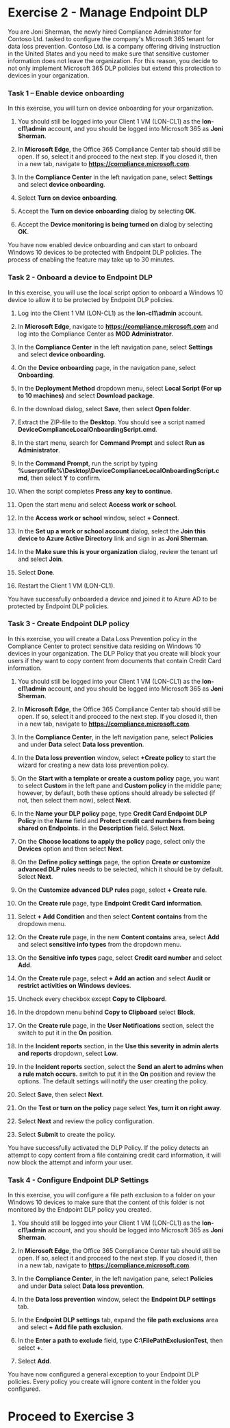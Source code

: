 # Exercise 2 - Manage Endpoint DLP

You are Joni Sherman, the newly hired Compliance Administrator for Contoso Ltd. tasked to configure the company's Microsoft 365 tenant for data loss prevention. Contoso Ltd. is a company offering driving instruction in the United States and you need to make sure that sensitive customer information does not leave the organization. For this reason, you decide to not only implement Microsoft 365 DLP policies but extend this protection to devices in your organization.

### Task 1 – Enable device onboarding

In this exercise, you will turn on device onboarding for your organization. 

1. You should still be logged into your Client 1 VM (LON-CL1) as the **lon-cl1\admin** account, and you should be logged into Microsoft 365 as **Joni Sherman**. 

2. In **Microsoft Edge**, the Office 365 Compliance Center tab should still be open. If so, select it and proceed to the next step. If you closed it, then in a new tab, navigate to **https://compliance.microsoft.com**.

3. In the **Compliance Center** in the left navigation pane, select **Settings** and select **device onboarding**.

4. Select **Turn on device onboarding**.

5. Accept the **Turn on device onboarding** dialog by selecting **OK**.

6. Accept the **Device monitoring is being turned on** dialog by selecting **OK**.

You have now enabled device onboarding and can start to onboard Windows 10 devices to be protected with Endpoint DLP policies. The process of enabling the feature may take up to 30 minutes.

### Task 2 - Onboard a device to Endpoint DLP

In this exercise, you will use the local script option to onboard a Windows 10 device to allow it to be protected by Endpoint DLP policies.

1. Log into the Client 1 VM (LON-CL1) as the **lon-cl1\admin** account.

2. In **Microsoft Edge**, navigate to **https://compliance.microsoft.com** and log into the Compliance Center as **MOD Administrator**.

3. In the **Compliance Center** in the left navigation pane, select **Settings** and select **device onboarding**.

4. On the **Device onboarding** page, in the navigation pane, select **Onboarding**.

5. In the **Deployment Method** dropdown menu, select **Local Script (For up to 10 machines)** and select **Download package**.

6. In the download dialog, select **Save**, then select **Open folder**.

7. Extract the ZIP-file to the **Desktop**. You should see a script named **DeviceComplianceLocalOnboardingScript.cmd**.

8. In the start menu, search for **Command Prompt** and select **Run as Administrator**.

9. In the **Command Prompt**, run the script by typing **%userprofile%\Desktop\DeviceComplianceLocalOnboardingScript.cmd**, then select **Y** to confirm.

10. When the script completes **Press any key to continue**.

7. Open the start menu and select **Access work or school**.

8. In the **Access work or school** window, select **+ Connect**.

9. In the **Set up a work or school account** dialog, select the **Join this device to Azure Active Directory** link and sign in as **Joni Sherman**.

10. In the **Make sure this is your organization** dialog, review the tenant url and select **Join**.

11. Select **Done**.

12. Restart the Client 1 VM (LON-CL1).

You have successfully onboarded a device and joined it to Azure AD to be protected by Endpoint DLP policies.

### Task 3 - Create Endpoint DLP policy

In this exercise, you will create a Data Loss Prevention policy in the Compliance Center to protect sensitive data residing on Windows 10 devices in your organization. The DLP Policy that you create will block your users if they want to copy content from documents that contain Credit Card information.

1. You should still be logged into your Client 1 VM (LON-CL1) as the **lon-cl1\admin** account, and you should be logged into Microsoft 365 as **Joni Sherman**. 

2. In **Microsoft Edge**, the Office 365 Compliance Center tab should still be open. If so, select it and proceed to the next step. If you closed it, then in a new tab, navigate to **https://compliance.microsoft.com**.

3. In the **Compliance Center**, in the left navigation pane, select **Policies** and under **Data** select **Data loss prevention**.

4. In the **Data loss prevention** window, select **+Create policy** to start the wizard for creating a new data loss prevention policy.

5. On the **Start with a template or create a custom policy** page, you want to select **Custom** in the left pane and **Custom policy** in the middle pane; however, by default, both these options should already be selected (if not, then select them now), select **Next**.

6. In the **Name your DLP policy** page, type **Credit Card Endpoint DLP Policy** in the **Name** field and **Protect credit card numbers from being shared on Endpoints.** in the **Description** field. Select **Next**.

7. On the **Choose locations to apply the policy** page, select only the **Devices** option and then select **Next**.

8. On the **Define policy settings** page, the option **Create or customize advanced DLP rules** needs to be selected, which it should be by default. Select **Next**.

9. On the **Customize advanced DLP rules** page, select **+ Create rule**.

10. On the **Create rule** page, type **Endpoint Credit Card information**.

11. Select **+ Add Condition** and then select **Content contains** from the dropdown menu.

12. On the **Create rule** page, in the new **Content contains** area, select **Add** and select **sensitive info types** from the dropdown menu.

13. On the **Sensitive info types** page, select **Credit card number** and select **Add**.

14. On the **Create rule** page, select **+ Add an action** and select **Audit or restrict activities on Windows devices**.

15. Uncheck every checkbox except **Copy to Clipboard**.

16. In the dropdown menu behind **Copy to Clipboard** select **Block**.

16. On the **Create rule** page, in the **User Notifications** section, select the switch to put it in the **On** position.

18. In the **Incident reports** section, in the **Use this severity in admin alerts and reports** dropdown, select **Low**.

19. In the **Incident reports** section, select the **Send an alert to admins when a rule match occurs.** switch to put it in the **On** position and review the options. The default settings will notify the user creating the policy.

20. Select **Save**, then select **Next**.

21. On the **Test or turn on the policy** page select **Yes, turn it on right away**.

22. Select **Next** and review the policy configuration.

23. Select **Submit** to create the policy.

You have successfully activated the DLP Policy. If the policy detects an attempt to copy content from a file containing credit card information, it will now block the attempt and inform your user.

### Task 4 - Configure Endpoint DLP Settings

In this exercise, you will configure a file path exclusion to a folder on your Windows 10 devices to make sure that the content of this folder is not monitored by the Endpoint DLP policy you created.

1. You should still be logged into your Client 1 VM (LON-CL1) as the **lon-cl1\admin** account, and you should be logged into Microsoft 365 as **Joni Sherman**. 

2. In **Microsoft Edge**, the Office 365 Compliance Center tab should still be open. If so, select it and proceed to the next step. If you closed it, then in a new tab, navigate to **https://compliance.microsoft.com**.

3. In the **Compliance Center**, in the left navigation pane, select **Policies** and under **Data** select **Data loss prevention**.

4. In the **Data loss prevention** window, select the **Endpoint DLP settings** tab.

5. In the **Endpoint DLP settings** tab, expand the **file path exclusions** area and select **+ Add file path exclusion**.

6. In the **Enter a path to exclude** field, type **C:\FilePathExclusionTest**, then select **+**.

7. Select **Add**.

You have now configured a general exception to your Endpoint DLP policies. Every policy you create will ignore content in the folder you configured.

# Proceed to Exercise 3 